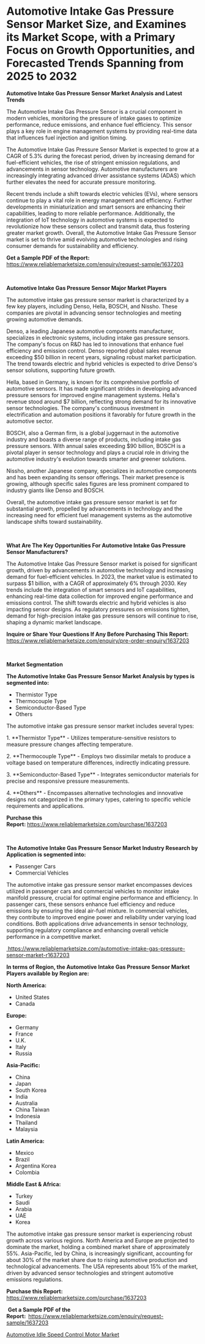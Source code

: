 <p><h1>Automotive Intake Gas Pressure Sensor Market Size, and Examines its Market Scope, with a Primary Focus on Growth Opportunities, and Forecasted Trends Spanning from 2025 to 2032</h1></p><p><strong>Automotive Intake Gas Pressure Sensor Market Analysis and Latest Trends</strong></p>
<p><p>The Automotive Intake Gas Pressure Sensor is a crucial component in modern vehicles, monitoring the pressure of intake gases to optimize performance, reduce emissions, and enhance fuel efficiency. This sensor plays a key role in engine management systems by providing real-time data that influences fuel injection and ignition timing.</p><p>The Automotive Intake Gas Pressure Sensor Market is expected to grow at a CAGR of 5.3% during the forecast period, driven by increasing demand for fuel-efficient vehicles, the rise of stringent emission regulations, and advancements in sensor technology. Automotive manufacturers are increasingly integrating advanced driver assistance systems (ADAS) which further elevates the need for accurate pressure monitoring. </p><p>Recent trends include a shift towards electric vehicles (EVs), where sensors continue to play a vital role in energy management and efficiency. Further developments in miniaturization and smart sensors are enhancing their capabilities, leading to more reliable performance. Additionally, the integration of IoT technology in automotive systems is expected to revolutionize how these sensors collect and transmit data, thus fostering greater market growth. Overall, the Automotive Intake Gas Pressure Sensor market is set to thrive amid evolving automotive technologies and rising consumer demands for sustainability and efficiency.</p></p>
<p><strong>Get a Sample PDF of the Report:&nbsp;</strong> <a href="https://www.reliablemarketsize.com/enquiry/request-sample/1637203?utm_campaign=2995&utm_medium=2&utm_source=Github&utm_content=ia&utm_term=23032025&utm_id=automotive-intake-gas-pressure-sensor">https://www.reliablemarketsize.com/enquiry/request-sample/1637203</a></p>
<p>&nbsp;</p>
<p><strong>Automotive Intake Gas Pressure Sensor Major Market Players</strong></p>
<p><p>The automotive intake gas pressure sensor market is characterized by a few key players, including Denso, Hella, BOSCH, and Nissho. These companies are pivotal in advancing sensor technologies and meeting growing automotive demands.</p><p>Denso, a leading Japanese automotive components manufacturer, specializes in electronic systems, including intake gas pressure sensors. The company's focus on R&D has led to innovations that enhance fuel efficiency and emission control. Denso reported global sales revenue exceeding $50 billion in recent years, signaling robust market participation. The trend towards electric and hybrid vehicles is expected to drive Denso's sensor solutions, supporting future growth.</p><p>Hella, based in Germany, is known for its comprehensive portfolio of automotive sensors. It has made significant strides in developing advanced pressure sensors for improved engine management systems. Hella's revenue stood around $7 billion, reflecting strong demand for its innovative sensor technologies. The company's continuous investment in electrification and automation positions it favorably for future growth in the automotive sector.</p><p>BOSCH, also a German firm, is a global juggernaut in the automotive industry and boasts a diverse range of products, including intake gas pressure sensors. With annual sales exceeding $90 billion, BOSCH is a pivotal player in sensor technology and plays a crucial role in driving the automotive industry's evolution towards smarter and greener solutions.</p><p>Nissho, another Japanese company, specializes in automotive components and has been expanding its sensor offerings. Their market presence is growing, although specific sales figures are less prominent compared to industry giants like Denso and BOSCH.</p><p>Overall, the automotive intake gas pressure sensor market is set for substantial growth, propelled by advancements in technology and the increasing need for efficient fuel management systems as the automotive landscape shifts toward sustainability.</p></p>
<p>&nbsp;</p>
<p><strong>What Are The Key Opportunities For Automotive Intake Gas Pressure Sensor Manufacturers?</strong></p>
<p><p>The Automotive Intake Gas Pressure Sensor market is poised for significant growth, driven by advancements in automotive technology and increasing demand for fuel-efficient vehicles. In 2023, the market value is estimated to surpass $1 billion, with a CAGR of approximately 6% through 2030. Key trends include the integration of smart sensors and IoT capabilities, enhancing real-time data collection for improved engine performance and emissions control. The shift towards electric and hybrid vehicles is also impacting sensor designs. As regulatory pressures on emissions tighten, demand for high-precision intake gas pressure sensors will continue to rise, shaping a dynamic market landscape.</p></p>
<p><strong>Inquire or Share Your Questions If Any Before Purchasing This Report:</strong> <a href="https://www.reliablemarketsize.com/enquiry/pre-order-enquiry/1637203?utm_campaign=2995&utm_medium=2&utm_source=Github&utm_content=ia&utm_term=23032025&utm_id=automotive-intake-gas-pressure-sensor">https://www.reliablemarketsize.com/enquiry/pre-order-enquiry/1637203</a></p>
<p>&nbsp;</p>
<p><strong>Market Segmentation</strong></p>
<p><strong>The Automotive Intake Gas Pressure Sensor Market Analysis by types is segmented into:</strong></p>
<p><ul><li>Thermistor Type</li><li>Thermocouple Type</li><li>Semiconductor-Based Type</li><li>Others</li></ul></p>
<p><p>The automotive intake gas pressure sensor market includes several types: </p><p>1. **Thermistor Type** - Utilizes temperature-sensitive resistors to measure pressure changes affecting temperature.</p><p>  </p><p>2. **Thermocouple Type** - Employs two dissimilar metals to produce a voltage based on temperature differences, indirectly indicating pressure.</p><p>3. **Semiconductor-Based Type** - Integrates semiconductor materials for precise and responsive pressure measurements.</p><p>4. **Others** - Encompasses alternative technologies and innovative designs not categorized in the primary types, catering to specific vehicle requirements and applications.</p></p>
<p><strong>Purchase this Report:&nbsp;</strong><a href="https://www.reliablemarketsize.com/purchase/1637203?utm_campaign=2995&utm_medium=2&utm_source=Github&utm_content=ia&utm_term=23032025&utm_id=automotive-intake-gas-pressure-sensor">https://www.reliablemarketsize.com/purchase/1637203</a></p>
<p>&nbsp;</p>
<p><strong>The Automotive Intake Gas Pressure Sensor Market Industry Research by Application is segmented into:</strong></p>
<p><ul><li>Passenger Cars</li><li>Commercial Vehicles</li></ul></p>
<p><p>The automotive intake gas pressure sensor market encompasses devices utilized in passenger cars and commercial vehicles to monitor intake manifold pressure, crucial for optimal engine performance and efficiency. In passenger cars, these sensors enhance fuel efficiency and reduce emissions by ensuring the ideal air-fuel mixture. In commercial vehicles, they contribute to improved engine power and reliability under varying load conditions. Both applications drive advancements in sensor technology, supporting regulatory compliance and enhancing overall vehicle performance in a competitive market.</p></p>
<p><a href="https://www.reliablemarketsize.com/automotive-intake-gas-pressure-sensor-market-r1637203?utm_campaign=2995&utm_medium=2&utm_source=Github&utm_content=ia&utm_term=23032025&utm_id=automotive-intake-gas-pressure-sensor">&nbsp;https://www.reliablemarketsize.com/automotive-intake-gas-pressure-sensor-market-r1637203</a></p>
<p><strong>In terms of Region, the Automotive Intake Gas Pressure Sensor Market Players available by Region are:</strong></p>
<p>
    <p> <strong> North America: </strong>
        <ul>
            <li>United States</li>
            <li>Canada</li>
        </ul>
        </p> 
    <p> <strong> Europe: </strong>
        <ul>
            <li>Germany</li>
            <li>France</li>
            <li>U.K.</li>
            <li>Italy</li>
            <li>Russia</li>
        </ul>
        </p> 
    <p> <strong> Asia-Pacific: </strong>
        <ul>
            <li>China</li>
            <li>Japan</li>
            <li>South Korea</li>
            <li>India</li>
            <li>Australia</li>
            <li>China Taiwan</li>
            <li>Indonesia</li>
            <li>Thailand</li>
            <li>Malaysia</li>
        </ul>
        </p> 
    <p> <strong> Latin America: </strong>
        <ul>
            <li>Mexico</li>
            <li>Brazil</li>
            <li>Argentina Korea</li>
            <li>Colombia</li>
        </ul>
        </p> 
    <p> <strong> Middle East & Africa: </strong>
        <ul>
            <li>Turkey</li>
            <li>Saudi</li>
            <li>Arabia</li>
            <li>UAE</li>
            <li>Korea</li>
        </ul>
    </p>
    </p>
<p><p>The automotive intake gas pressure sensor market is experiencing robust growth across various regions. North America and Europe are projected to dominate the market, holding a combined market share of approximately 55%. Asia-Pacific, led by China, is increasingly significant, accounting for about 30% of the market share due to rising automotive production and technological advancements. The USA represents about 15% of the market, driven by advanced sensor technologies and stringent automotive emissions regulations.</p></p>
<p><strong>Purchase this Report: </strong><a href="https://www.reliablemarketsize.com/purchase/1637203?utm_campaign=2995&utm_medium=2&utm_source=Github&utm_content=ia&utm_term=23032025&utm_id=automotive-intake-gas-pressure-sensor">https://www.reliablemarketsize.com/purchase/1637203</a></p>
<p>&nbsp;<strong>Get a Sample PDF of the Report:&nbsp;&nbsp;</strong><a href="https://www.reliablemarketsize.com/enquiry/request-sample/1637203?utm_campaign=2995&utm_medium=2&utm_source=Github&utm_content=ia&utm_term=23032025&utm_id=automotive-intake-gas-pressure-sensor">https://www.reliablemarketsize.com/enquiry/request-sample/1637203</a></p>
<p><strong></strong></p>
<p><p><a href="https://github.com/sefathlehki/Market-Research-Report-List-1/blob/main/automotive-idle-speed-control-motor-market.md?utm_campaign=2995&utm_medium=2&utm_source=Github&utm_content=ia&utm_term=23032025&utm_id=automotive-intake-gas-pressure-sensor">Automotive Idle Speed Control Motor Market</a></p></p>
